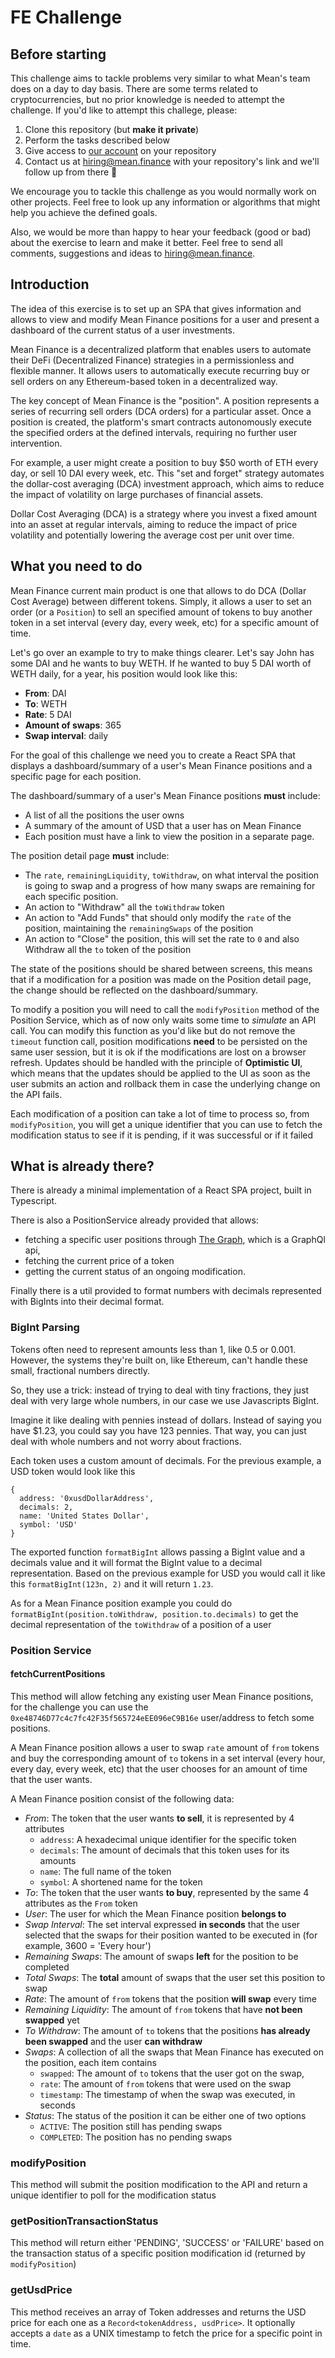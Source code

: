 
# FE Challenge

## Before starting
This challenge aims to tackle problems very similar to what Mean's team does on a day to day basis. There are some terms related to cryptocurrencies, but no prior knowledge is needed to attempt the challenge. If you'd like to attempt this challege, please:
1. Clone this repository (but **make it private**)
2. Perform the tasks described below
3. Give access to [our account](https://github.com/MeanFinance) on your repository
3. Contact us at [hiring@mean.finance](mailto:hiring@mean.finance) with your repository's link and we'll follow up from there 🫡

We encourage you to tackle this challenge as you would normally work on other projects. Feel free to look up any information or algorithms that might help you achieve the defined goals.

Also, we would be more than happy to hear your feedback (good or bad) about the exercise to learn and make it better. Feel free to send all comments, suggestions and ideas to [hiring@mean.finance](mailto:hiring@mean.finance).

## Introduction

The idea of this exercise is to set up an SPA that gives information and allows to view and modify Mean Finance positions for a user and present a dashboard of the current status of a user investments.

Mean Finance is a decentralized platform that enables users to automate their DeFi (Decentralized Finance) strategies in a permissionless and flexible manner. It allows users to automatically execute recurring buy or sell orders on any Ethereum-based token in a decentralized way.

The key concept of Mean Finance is the "position". A position represents a series of recurring sell orders (DCA orders) for a particular asset. Once a position is created, the platform's smart contracts autonomously execute the specified orders at the defined intervals, requiring no further user intervention.

For example, a user might create a position to buy $50 worth of ETH every day, or sell 10 DAI every week, etc. This "set and forget" strategy automates the dollar-cost averaging (DCA) investment approach, which aims to reduce the impact of volatility on large purchases of financial assets.

Dollar Cost Averaging (DCA) is a strategy where you invest a fixed amount into an asset at regular intervals, aiming to reduce the impact of price volatility and potentially lowering the average cost per unit over time.

## What you need to do
Mean Finance current main product is one that allows to do DCA (Dollar Cost Average) between different tokens. Simply, it allows a user to set an order (or a `Position`) to sell an specified amount of tokens to buy another token in a set interval (every day, every week, etc) for a specific amount of time.

Let's go over an example to try to make things clearer. Let's say John has some DAI and he wants to buy WETH. If he wanted to buy 5 DAI worth of WETH daily, for a year, his position would look like this:
- **From**: DAI
- **To**: WETH
- **Rate**: 5 DAI
- **Amount of swaps**: 365
- **Swap interval**: daily

For the goal of this challenge we need you to create a React SPA that displays a dashboard/summary of a user's Mean Finance positions and a specific page for each position.

The dashboard/summary of a user's Mean Finance positions **must** include:
- A list of all the positions the user owns
- A summary of the amount of USD that a user has on Mean Finance
- Each position must have a link to view the position in a separate page.

The position detail page **must** include:
- The `rate`, `remainingLiquidity`, `toWithdraw`, on what interval the position is going to swap and a progress of how many swaps are remaining for each specific position.
- An action to "Withdraw" all the `toWithdraw` token
- An action to "Add Funds" that should only modify the `rate` of the position, maintaining the `remainingSwaps` of the position
- An action to "Close" the position, this will set the rate to `0` and also Withdraw all the `to` token of the position

The state of the positions should be shared between screens, this means that if a modification for a position was made on the Position detail page, the change should be reflected on the dashboard/summary.

To modify a position you will need to call the `modifyPosition` method of the Position Service, which as of now only waits some time to *simulate* an API call. You can modify this function as you'd like but do not remove the `timeout` function call, position modifications **need** to be persisted on the same user session, but it is ok if the modifications are lost on a browser refresh. Updates should be handled with the principle of **Optimistic UI**, which means that the updates should be applied to the UI as soon as the user submits an action and rollback them in case the underlying change on the API fails.

Each modification of a position can take a lot of time to process so, from `modifyPosition`, you will get a unique identifier that you can use to fetch the modification status to see if it is pending, if it was successful or if it failed

## What is already there?

There is already a minimal implementation of a React SPA project, built in Typescript.

There is also a PositionService already provided that allows:
 - fetching a specific user positions through [The Graph](https://thegraph.com/), which is a GraphQl api,
 - fetching the current price of a token
 - getting the current status of an ongoing modification.

Finally there is a util provided to format numbers with decimals represented with BigInts into their decimal format.

### BigInt Parsing
Tokens often need to represent amounts less than 1, like 0.5 or 0.001. However, the systems they're built on, like Ethereum, can't handle these small, fractional numbers directly.

So, they use a trick: instead of trying to deal with tiny fractions, they just deal with very large whole numbers, in our case we use Javascripts BigInt.

Imagine it like dealing with pennies instead of dollars. Instead of saying you have $1.23, you could say you have 123 pennies. That way, you can just deal with whole numbers and not worry about fractions.

Each token uses a custom amount of decimals. For the previous example, a USD token would look like this
```
{
  address: '0xusdDollarAddress',
  decimals: 2,
  name: 'United States Dollar',
  symbol: 'USD'
}
```

The exported function `formatBigInt` allows passing a BigInt value and a decimals value and it will format the BigInt value to a decimal representation. Based on the previous example for USD you would call it like this `formatBigInt(123n, 2)` and it will return `1.23`.

As for a Mean Finance position example you could do `formatBigInt(position.toWithdraw, position.to.decimals)` to get the decimal representation of the `toWithdraw` of a position of a user

### Position Service

#### fetchCurrentPositions

This method will allow fetching any existing user Mean Finance positions, for the challenge you can use the `0xe48746D77c4c7fc42F35f565724eEE096eC9B16e` user/address to fetch some positions.

A Mean Finance position allows a user to swap `rate` amount of `from` tokens and buy the corresponding amount of `to` tokens in a set interval (every hour, every day, every week, etc) that the user chooses for an amount of time that the user wants.

A Mean Finance position consist of the following data:

 - *From*: The token that the user wants **to sell**, it is represented by 4 attributes
    - `address`: A hexadecimal unique identifier for the specific token
    - `decimals`: The amount of decimals that this token uses for its amounts
    - `name`: The full name of the token
    - `symbol`: A shortened name for the token
 - *To*: The token that the user wants **to buy**, represented by the same 4 attributes as the `From` token
 - *User*: The user for which the Mean Finance position **belongs to**
 - *Swap Interval*: The set interval expressed **in seconds** that the user selected that the swaps for their position wanted to be executed in (for example, 3600 = 'Every hour')
 - *Remaining Swaps*: The amount of swaps **left** for the position to be completed
 - *Total Swaps*: The **total** amount of swaps that the user set this position to swap
 - *Rate*: The amount of `from` tokens that the position **will swap** every time
 - *Remaining Liquidity*: The amount of `from` tokens that have **not been swapped** yet
 - *To Withdraw*: The amount of `to` tokens that the positions **has already been swapped** and the user **can withdraw**
 - *Swaps*: A collection of all the swaps that Mean Finance has executed on the position, each item contains
    - `swapped`: The amount of `to` tokens that the user got on the swap,
    - `rate`: The amount of `from` tokens that were used on the swap
    - `timestamp`: The timestamp of when the swap was executed, in seconds
 - *Status*: The status of the position it can be either one of two options
    - `ACTIVE`: The position still has pending swaps
    - `COMPLETED`: The position has no pending swaps

### modifyPosition
This method will submit the position modification to the API and return a unique identifier to poll for the modification status

### getPositionTransactionStatus
This method will return either 'PENDING', 'SUCCESS' or 'FAILURE' based on the transaction status of a specific position modification id (returned by `modifyPosition`)

### getUsdPrice
This method receives an array of Token addresses and returns the USD price for each one as a `Record<tokenAddress, usdPrice>`. It optionally accepts a `date` as a UNIX timestamp to fetch the price for a specific point in time.
